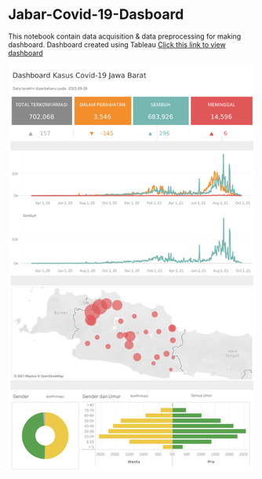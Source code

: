 # Jabar-Covid-19-Dasboard
This notebook contain data acquisition &amp; data preprocessing for making dashboard. Dashboard created using Tableau
[Click this link to view dashboard](https://public.tableau.com/views/DashboardCovidJabar/Dashboard1?:language=en-US&:display_count=n&:origin=viz_share_link) 


![Dashboard](https://raw.githubusercontent.com/abdurrahmanshidiq/Jabar-Covid-19-Dasboard/main/Dashboard_Pic.png "Dasboard")
